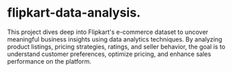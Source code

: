 # flipkart-data-analysis.
This project dives deep into Flipkart's e-commerce dataset to uncover meaningful business insights using data analytics techniques. By analyzing product listings, pricing strategies, ratings, and seller behavior, the goal is to understand customer preferences, optimize pricing, and enhance sales performance on the platform.
